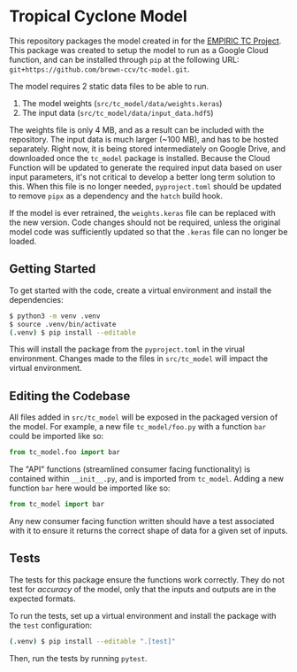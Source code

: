 # Tropical Cyclone Model

This repository packages the model created in for the [EMPIRIC TC Project](https://github.com/EMPIRIC2/EMPIRIC-AI-emulation). This package was created to setup the model to run as a Google Cloud function, and can be installed through `pip` at the following URL: `git+https://github.com/brown-ccv/tc-model.git`.

The model requires 2 static data files to be able to run. 

1. The model weights (`src/tc_model/data/weights.keras`)
2. The input data (`src/tc_model/data/input_data.hdf5`)

The weights file is only 4 MB, and as a result can be included with the repository. The input data is much larger (~100 MB), and has to be hosted separately. Right now, it is being stored intermediately on Google Drive, and downloaded once the `tc_model` package is installed. Because the Cloud Function will be updated to generate the required input data based on user input parameters, it's not critical to develop a better long term solution to this. When this file is no longer needed, `pyproject.toml` should be updated to remove `pipx` as a dependency and the `hatch` build hook.

If the model is ever retrained, the `weights.keras` file can be replaced with the new version. Code changes should not be required, unless the original model code was sufficiently updated so that the `.keras` file can no longer be loaded.

## Getting Started

To get started with the code, create a virtual environment and install the dependencies:

```bash
$ python3 -m venv .venv
$ source .venv/bin/activate
(.venv) $ pip install --editable
```

This will install the package from the `pyproject.toml` in the virual environment. Changes made to the files in `src/tc_model` will impact the virtual environment.

## Editing the Codebase

All files added in `src/tc_model` will be exposed in the packaged version of the model. For example, a new file `tc_model/foo.py` with a function `bar` could be imported like so:

```python
from tc_model.foo import bar
```

The "API" functions (streamlined consumer facing functionality) is contained within `__init__.py`, and is imported from `tc_model`. Adding a new function `bar` here would be imported like so:

```python
from tc_model import bar
```
Any new consumer facing function written should have a test associated with it to ensure it returns the correct shape of data for a given set of inputs.

## Tests

The tests for this package ensure the functions work correctly. They do not test for *accuracy* of the model, only that the inputs and outputs are in the expected formats.

To run the tests, set up a virtual environment and install the package with the `test` configuration:

```bash
(.venv) $ pip install --editable ".[test]"
```

Then, run the tests by running `pytest`. 
